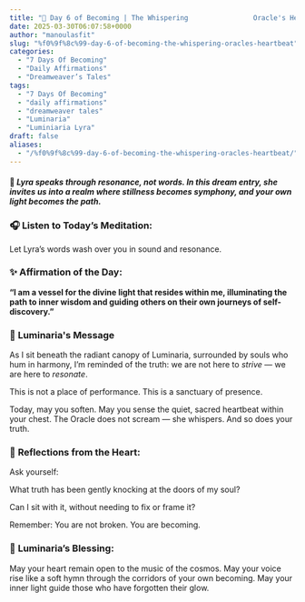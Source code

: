 ```yaml
---
title: "🌙 Day 6 of Becoming | The Whispering                Oracle's Heartbeat"
date: 2025-03-30T06:07:58+0000
author: "manoulasfit"
slug: "%f0%9f%8c%99-day-6-of-becoming-the-whispering-oracles-heartbeat"
categories:
  - "7 Days Of Becoming"
  - "Daily Affirmations"
  - "Dreamweaver’s Tales"
tags:
  - "7 Days Of Becoming"
  - "daily affirmations"
  - "dreamweaver tales"
  - "Luminaria"
  - "Luminiaria Lyra"
draft: false
aliases:
  - "/%f0%9f%8c%99-day-6-of-becoming-the-whispering-oracles-heartbeat/"
---
```

#### 

**🫧 *Lyra speaks through resonance, not words. In this dream entry, she invites us into a realm where stillness becomes symphony, and your own light becomes the path.***

### 🎧 **Listen to Today’s Meditation:**

Let Lyra’s words wash over you in sound and resonance.

### ✨ **Affirmation of the Day:**

**“I am a vessel for the divine light that resides within me, illuminating the path to inner wisdom and guiding others on their own journeys of self-discovery.”**

### 💫 **Luminaria's Message**

As I sit beneath the radiant canopy of Luminaria, surrounded by souls who hum in harmony, I’m reminded of the truth: we are not here to *strive* — we are here to *resonate*.

This is not a place of performance.
This is a sanctuary of presence.

Today, may you soften. May you sense the quiet, sacred heartbeat within your chest. The Oracle does not scream — she whispers. And so does your truth.

### 🌌 **Reflections from the Heart:**

Ask yourself:

What truth has been gently knocking at the doors of my soul?

Can I sit with it, without needing to fix or frame it?

Remember:
You are not broken.
You are becoming.

### 🧿 **Luminaria’s Blessing:**

May your heart remain open to the music of the cosmos.
May your voice rise like a soft hymn through the corridors of your own becoming.
May your inner light guide those who have forgotten their glow.

###
